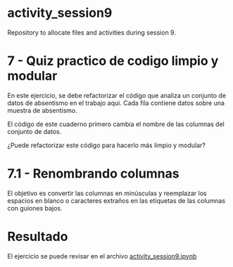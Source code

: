 # activity_session9
Repository to allocate files and activities during session 9.

# 7 - Quiz practico de codigo limpio y modular
En este ejercicio, se debe refactorizar el código que analiza un conjunto de datos de absentismo en el trabajo aqui. Cada fila contiene datos sobre una muestra de absentismo.

El código de este cuaderno primero cambia el nombre de las columnas del conjunto de datos.

¿Puede refactorizar este código para hacerlo más limpio y modular?

# 7.1 - Renombrando columnas
El objetivo es convertir las columnas en minúsculas y reemplazar los espacios en blanco o caracteres extraños en las etiquetas de las columnas con guiones bajos.

# Resultado
El ejercicio se puede revisar en el archivo [activity_session9.ipynb]([url](https://github.com/JDEQ413/activity_session9/blob/main/activity_session9.ipynb)https://github.com/JDEQ413/activity_session9/blob/main/activity_session9.ipynb)
